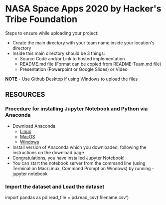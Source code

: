 # NASA Space Apps 2020 by Hacker's Tribe Foundation

Steps to ensure while uploading your project:

- Create the main directory with your team name inside your location's directory
- Inside this main directory should be 3 things:
    - Source Code and/or Link to hosted implementation
    - README.md file (Format can be copied from README-Team.md file)
    - Presentation (Powerpoint or Google Slides) or Video

**NOTE** - Use Github Desktop if using Windows to upload the files

## RESOURCES
### Procedure for installing Jupyter Notebook and Python via Anaconda
- Download Anaconda
    - [Linux](https://www.anaconda.com/download/#linux)
    - [MacOS](https://www.anaconda.com/download/#macos)
    - [Windows](https://www.anaconda.com/download/#windows)
- Install version of Anaconda which you downloaded, following the instructions on the download page
- Congratulations, you have installed Jupyter Notebook!
- You can start the notebook server from the command line (using Terminal on Mac/Linux, Command Prompt on Windows) by running - jupyter notebook

### Import the dataset and Load the dataset
import pandas as pd
read_file = pd.read_csv('filename.csv')
